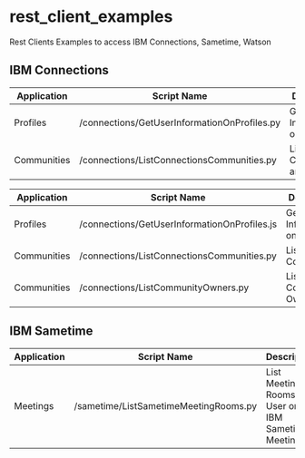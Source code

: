 # rest_client_examples

Rest Clients Examples to access IBM Connections, Sametime, Watson

## IBM Connections

| Application |  Script Name                               |   Description                                                  | Language |
|-------------|--------------------------------------------|----------------------------------------------------------------|----------|
| Profiles    |/connections/GetUserInformationOnProfiles.py|Get User Information on Profiles                |Python    |
| Communities |/connections/ListConnectionsCommunities.py  |List Communities and Owners       |Python    |

| Application |  Script Name                               |   Description                                                  | Language |
|-------------|--------------------------------------------|----------------------------------------------------------------|----------|
| Profiles    |/connections/GetUserInformationOnProfiles.js|Get User Information on Profiles                |Javascript/NodeJs    |
| Communities |/connections/ListConnectionsCommunities.py  |List Only Communities                |Javascript/NodeJs    |
| Communities |/connections/ListCommunityOwners.py         |List Comunity Owners              |Javascript/NodeJs    |

## IBM Sametime

| Application |            Script Name                  |   Description                                                  | Language |
|-------------|-----------------------------------------|----------------------------------------------------------------|----------|
| Meetings    |/sametime/ListSametimeMeetingRooms.py    |List Meeting Rooms of User on IBM Sametime Meetings             |Python    |


